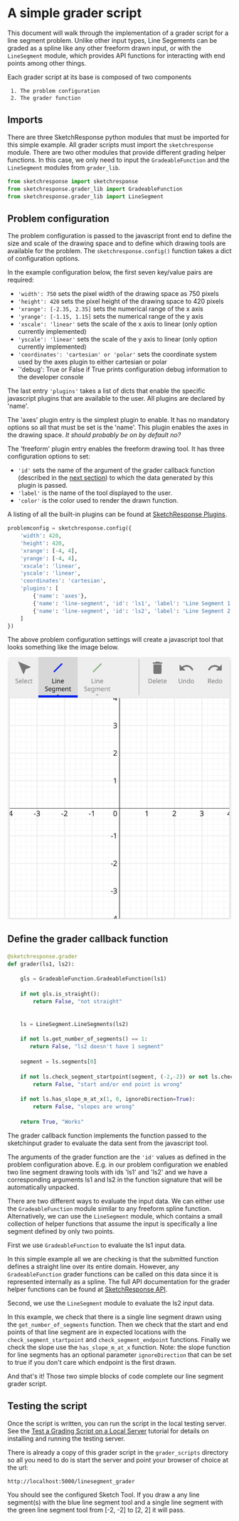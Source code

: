 # A simple grader script

This document will walk through the implementation of a grader script for
a line segment problem. Unlike other input types, Line Segements can be graded
as a spline like any other freeform drawn input, or with the `LineSegment` module,
which provides API functions for interacting with end points among other things.

Each grader script at its base is composed of two components

     1. The problem configuration
     2. The grader function

## Imports

There are three SketchResponse python modules that must be imported for this simple example. All grader scripts must import the `sketchresponse` module. There are two other modules that provide different grading helper functions. In this case, we only need to input the `GradeableFunction` and the `LineSegment` modules from `grader_lib`.

```python
from sketchresponse import sketchresponse
from sketchresponse.grader_lib import GradeableFunction
from sketchresponse.grader_lib import LineSegment
```

## Problem configuration

The problem configuration is passed to the javascript front end to define the
size and scale of the drawing space and to define which drawing tools are
available for the problem. The `sketchresponse.config()` function takes a dict of
configuration options.

In the example configuration below, the first seven key/value pairs are required:

* `'width': 750` sets the pixel width of the drawing space as 750 pixels
* `'height': 420` sets the pixel height of the drawing space to 420 pixels
* `'xrange': [-2.35, 2.35]` sets the numerical range of the x axis
* `'yrange': [-1.15, 1.15]` sets the numerical range of the y axis
* `'xscale': 'linear'` sets the scale of the x axis to linear (only option currently implemented)
* `'yscale': 'linear'` sets the scale of the y axis to linear (only option currently implemented)
* `'coordinates': 'cartesian' or 'polar'` sets the coordinate system used by the axes plugin to either cartesian or polar
* `'debug': True or False if True prints configuration debug information to the developer console

The last entry `'plugins'` takes a list of dicts that enable the specific javascript plugins that are available to the user. All plugins are declared by 'name'.

The 'axes' plugin entry is the simplest plugin to enable. It has no mandatory options so all that must be set is the 'name'. This plugin enables the axes in the drawing space. *It should probably be on by default no?*

The 'freeform' plugin entry enables the freeform drawing tool. It has three configuration options to set:

* `'id'` sets the name of the argument of the grader callback function (described in the [next section](#grader)) to which the data generated by this plugin is passed.
* `'label'` is the name of the tool displayed to the user.
* `'color'` is the color used to render the drawn function.

A listing of all the built-in plugins can be found at [SketchResponse Plugins](probconfig_plugins.md).

```python
problemconfig = sketchresponse.config({
    'width': 420,
    'height': 420,
    'xrange': [-4, 4],
    'yrange': [-4, 4],
    'xscale': 'linear',
    'yscale': 'linear',
    'coordinates': 'cartesian',
    'plugins': [
        {'name': 'axes'},
        {'name': 'line-segment', 'id': 'ls1', 'label': 'Line Segment 1', 'color':'blue'},
        {'name': 'line-segment', 'id': 'ls2', 'label': 'Line Segment 2', 'color':'green'},
    ]
})
```

The above problem configuration settings will create a javascript tool that looks something like the image below.

![What the user will see](imgs/linesegment_config.png "Line Segment Config")

## Define the grader callback function
<div id=grader></div>

```python
@sketchresponse.grader
def grader(ls1, ls2):

    gls = GradeableFunction.GradeableFunction(ls1)
    
    if not gls.is_straight():
        return False, "not straight"


    ls = LineSegment.LineSegments(ls2)

    if not ls.get_number_of_segments() == 1:
       return False, "ls2 doesn't have 1 segment"

    segment = ls.segments[0]

    if not ls.check_segment_startpoint(segment, (-2,-2)) or not ls.check_segment_endpoint(segment, (2,2)):
        return False, "start and/or end point is wrong"

    if not ls.has_slope_m_at_x(1, 0, ignoreDirection=True):
        return False, "slopes are wrong"

    return True, "Works"
```

The grader callback function implements the function passed to the sketchinput
grader to evaluate the data sent from the javascript tool.

The arguments of the grader function are the `'id'` values as defined in the
problem configuration above. E.g. in our problem configuration we enabled two
line segment drawing tools with ids 'ls1' and 'ls2' and we have a corresponding arguments
ls1 and ls2 in the function signature that will be automatically unpacked.

There are two different ways to evaluate the input data. We can either use the `GradeableFunction` module similar to any freeform spline function. Alternatively, we can use the `LineSegment` module, which contains a small collection of helper functions that assume the input is specifically a line segment defined by only two points.

First we use `GradeableFunction` to evaluate the ls1 input data.

In this simple example all we are checking is that the submitted function
defines a straight line over its entire domain. However, any `GradeableFunction` grader
functions can be called on this data since it is represented internally as a spline.
The full API documentation for the grader helper functions can be found at [SketchResponse API](https://SketchResponse.github.io/sketchresponse).

Second, we use the `LineSegment` module to evaluate the ls2 input data.

In this example, we check that there is a single line segment drawn using the `get_number_of_segments` function. Then we check that the start and end points of that line segment are in expected locations with the `check_segment_startpoint` and `check_segment_endpoint` functions. Finally we check the slope use the `has_slope_m_at_x` function. Note: the slope function for line segments has an optional parameter `ignoreDirection` that can be set to true if you don't care which endpoint is the first drawn.

And that's it! Those two simple blocks of code complete our line segment grader script.

## Testing the script

Once the script is written, you can run the script in the local testing server. See the [Test a Grading Script on a Local Server](local_test.md) tutorial for details on installing and running the testing server.

There is already a copy of this grader script in the `grader_scripts` directory so all you need to do is start the server and point your browser of choice at the url:

```
http://localhost:5000/linesegment_grader
```

You should see the configured Sketch Tool. If you draw a any line segment(s) with the blue line segment tool and a single line segment with the green line segment tool from [-2, -2] to [2, 2] it will pass. 